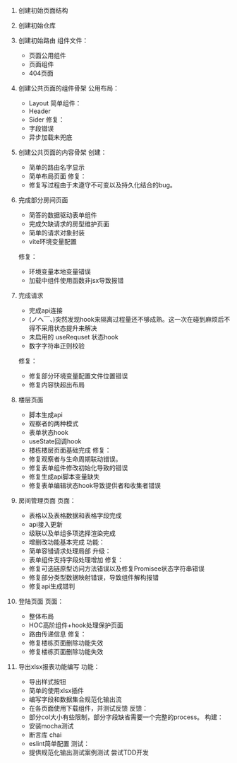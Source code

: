 1. 创建初始页面结构

2. 创建初始仓库

3. 创建初始路由
    组件文件：
    - 页面公用组件
    - 页面组件
    - 404页面
4. 创建公共页面的组件骨架
    公用布局：
    - Layout
    简单组件：
    - Header
    - Sider
    修复：
    - 字段错误
    - 异步加载未兜底
5. 创建公共页面的内容骨架
    创建：
    - 简单的路由名字显示
    - 简单布局页面
    修复：
    - 修复写过程由于未遵守不可变以及持久化结合的bug。

6. 完成部分房间页面
    - 简答的数据驱动表单组件
    - 完成欠缺请求的房型维护页面
    - 简单的请求对象封装
    - vite环境变量配置

    修复：
    - 环境变量本地变量错误
    - 加载中组件使用函数非jsx导致报错
    
7. 完成请求
    - 完成api连接
    - (ノへ￣、)突然发现hook来隔离过程量还不够成熟。这一次在碰到麻烦后不得不采用状态提升来解决
    - 未启用的 useRequset 状态hook
    - 数字字符串正则校验
    
    修复：
    - 修复部分环境变量配置文件位置错误
    - 修复内容快超出布局

8. 楼层页面
    - 脚本生成api
    - 观察者的两种模式
    - 表单状态hook
    - useState回调hook
    - 楼栋楼层页面基础完成
    修复：
    - 修复观察者与生命周期联动错误。
    - 修复表单组件修改初始化导致的错误
    - 修复生成api脚本变量缺失
    - 修复表单编辑状态hook导致提供者和收集者错误

9. 房间管理页面
    页面：
    - 表格以及表格数据和表格字段完成
    - api接入更新
    - 级联以及单组多项选择渲染完成
    - 增删改功能基本完成
    功能：
    - 简单容错请求处理局部
    升级：
    - 表单组件支持字段处理增加
    修复：
    - 修复可选链原型访问方法错误以及修复Promisee状态字符串错误
    - 修复部分类型数据映射错误，导致组件解构报错
    - 修复api生成错判
10. 登陆页面
    页面：
    - 整体布局
    - HOC高阶组件+hook处理保护页面
    - 路由传递信息
    修复：
    - 修复楼栋页面删除功能失效
    - 修复楼栋页面删除功能失效

11. 导出xlsx报表功能编写
    功能：
    - 导出样式按钮
    - 简单的使用xlsx插件
    - 编写字段和数据集合规范化输出流
    - 在各页面使用下载组件，并测试反馈
    反馈：
    - 部分col大小有些限制，部分字段缺省需要一个完整的process。
    构建：
    - 安装mocha测试
    - 断言库 chai
    - eslint简单配置
    测试：
    - 提供规范化输出测试案例测试
    尝试TDD开发